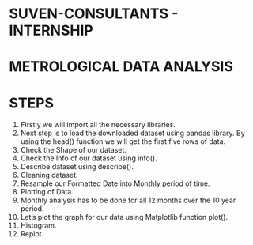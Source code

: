 # SUVEN-CONSULTANTS - INTERNSHIP

# METROLOGICAL DATA ANALYSIS
# STEPS
1. Firstly we will import all the necessary libraries.
2. Next step is to load the downloaded dataset using pandas library. By using the head() function we will get the first five rows of data.
3. Check the Shape of our dataset.
4. Check the Info of our dataset using info().
5. Describe dataset using describe().
6. Cleaning dataset.
7. Resample our Formatted Date into Monthly period of time.
8. Plotting of Data.
9. Monthly analysis has to be done for all 12 months over the 10 year period.
10. Let’s plot the graph for our data using Matplotlib function plot().
11. Histogram.
12. Replot.
